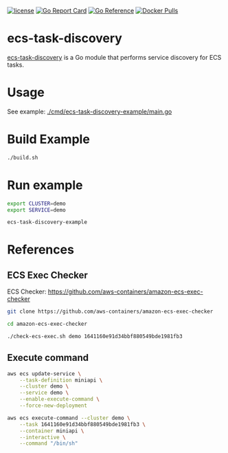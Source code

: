 [![license](http://img.shields.io/badge/license-MIT-blue.svg)](https://github.com/udhos/ecs-task-discovery/blob/main/LICENSE)
[![Go Report Card](https://goreportcard.com/badge/github.com/udhos/ecs-task-discovery)](https://goreportcard.com/report/github.com/udhos/ecs-task-discovery)
[![Go Reference](https://pkg.go.dev/badge/github.com/udhos/ecs-task-discovery.svg)](https://pkg.go.dev/github.com/udhos/ecs-task-discovery)
[![Docker Pulls](https://img.shields.io/docker/pulls/udhos/ecs-task-discovery-agent)](https://hub.docker.com/r/udhos/ecs-task-discovery-agent)

# ecs-task-discovery

[ecs-task-discovery](https://github.com/udhos/ecs-task-discovery?tab=readme-ov-file) is a Go module that performs service discovery for ECS tasks.

# Usage

See example: [./cmd/ecs-task-discovery-example/main.go](./cmd/ecs-task-discovery-example/main.go)

# Build Example

```bash
./build.sh
```

# Run example

```bash
export CLUSTER=demo
export SERVICE=demo

ecs-task-discovery-example
```

# References

## ECS Exec Checker

ECS Checker: https://github.com/aws-containers/amazon-ecs-exec-checker

```bash
git clone https://github.com/aws-containers/amazon-ecs-exec-checker

cd amazon-ecs-exec-checker

./check-ecs-exec.sh demo 1641160e91d34bbf880549bde1981fb3
```

## Execute command

```bash
aws ecs update-service \
    --task-definition miniapi \
    --cluster demo \
    --service demo \
    --enable-execute-command \
    --force-new-deployment

aws ecs execute-command --cluster demo \
    --task 1641160e91d34bbf880549bde1981fb3 \
    --container miniapi \
    --interactive \
    --command "/bin/sh"
```
